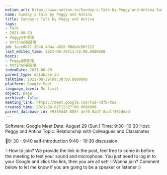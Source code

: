 ```yaml
---
notion_url: https://www.notion.so/Sunday-s-Talk-by-Peggy-and-Antina-1ace8b7139464daaa62d96dbde56f112
name: Sunday's Talk by Peggy and Antina
title: Sunday's Talk by Peggy and Antina
tags:
- Talk
- 2021-08-29
- Peggy@李明霈
- Antina@張庭瑄
id: 1ace8b71-3946-4daa-a62d-96dbde56f112
last_edited_time: 2021-08-29T11:42:00.0000000
hosts:
- Peggy@李明霈
- Antina@張庭瑄
indexDate: 2021-08-29
parent_type: database_id
talktime: 2021-08-29T09:30:00.0000000
platform: Google Meet
language_level: No limit
object: page
archived: false
meeting_link: https://meet.google.com/tud-hdfb-tua
created_time: 2021-08-02T12:27:00.0000000
parent_database_id: e9339446-880f-4ef0-8ad7-8ad1f507dded
---
```


Software: Google 
Meet Date: August 29 (Sun.) Time: 9:30 -10:30
Host: Peggy and Antina Topic: Relationship with Colleagues and Classmates

📅9: 30 - 9:40 self-introduction 9:40 - 10:30 discussion

✨How to join? We provide the link in the post, feel free to come in before the meeting to test your sound and microphone. You just need to log in to your Google and click the link, then you are all set!
✨Wanna join? Comment below to let me know if you are going to be a speaker or listener :)








